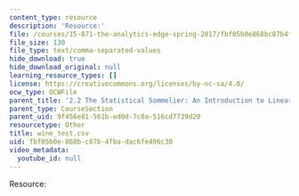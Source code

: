 ```yaml
---
content_type: resource
description: 'Resource:'
file: /courses/15-071-the-analytics-edge-spring-2017/fbf05b0e868bc87b4fbadac6fe406c30_wine_test.csv
file_size: 130
file_type: text/comma-separated-values
hide_download: true
hide_download_original: null
learning_resource_types: []
license: https://creativecommons.org/licenses/by-nc-sa/4.0/
ocw_type: OCWFile
parent_title: '2.2 The Statistical Sommelier: An Introduction to Linear Regression'
parent_type: CourseSection
parent_uid: 9f456e81-561b-ed0d-7c0a-516cd7739d20
resourcetype: Other
title: wine_test.csv
uid: fbf05b0e-868b-c87b-4fba-dac6fe406c30
video_metadata:
  youtube_id: null
---
```

Resource: